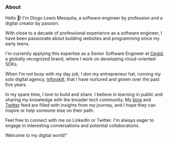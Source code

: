 ### About
Hello 👋! I'm Diogo Lewis Mesquita, a software engineer by profession and a digital creator by passion. 

With close to a decade of professional experience as a software engineer, I have been passionate about building websites and programming since my early teens.

I'm currently applying this expertise as a Senior Software Engineer at [Cegid](https://www.cegid.com/en/), a globally recognized brand, where I work on developing cloud-oriented SDKs. 

When I'm not busy with my day job, I don my entrepreneur hat, running my solo digital agency, [Inforskill](https://www.inforksill.com/), that I have nurtured and grown over the past five years.

In my spare time, I love to build and share. I believe in learning in public and sharing my knowledge with the broader tech community. My [blog](../blog/) and [Twitter](https://twitter.com/iamdlm) feed are filled with insights from my journey, and I hope they can inspire or help someone else on their path.

Feel free to connect with me on LinkedIn or Twitter. I'm always eager to engage in interesting conversations and potential collaborations. 

Welcome to my digital world!"